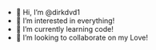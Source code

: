 - 👋 Hi, I’m @dirkdvd1
- 👀 I’m interested in everything!
- 🌱 I’m currently learning code!
- 💞️ I’m looking to collaborate on my Love!


<!---
dirkdvd1/dirkdvd1 is a ✨ special ✨ repository because its `README.md` (this file) appears on your GitHub profile.
You can click the Preview link to take a look at your changes.
--->
